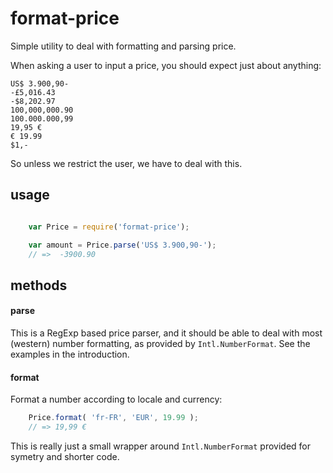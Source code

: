 format-price
============

Simple utility to deal with formatting and parsing price.

When asking a user to input a price, you should expect just about anything:

    US$ 3.900,90-
    -£5,016.43
    -$8,202.97
    100,000,000.90
    100.000.000,99
    19,95 €
    € 19.99
    $1,-

So unless we restrict the user, we have to deal with this.

## usage

```javascript

    var Price = require('format-price');

    var amount = Price.parse('US$ 3.900,90-');
    // =>  -3900.90

```

## methods

#### parse

This is a RegExp based price parser, and it should be able to deal with most (western)
number formatting, as provided by `Intl.NumberFormat`. See the examples in the introduction.

#### format

Format a number according to locale and currency:

```javascript
    Price.format( 'fr-FR', 'EUR', 19.99 );
    // => 19,99 €
```

This is really just a small wrapper around `Intl.NumberFormat` provided for symetry
and shorter code.